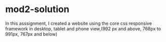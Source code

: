 # mod2-solution
In this asssignment, I created  a website using the core css responsive framework in desktop, tablet and phone view,(992 px and above, 768px to 991px, 767px and below)

